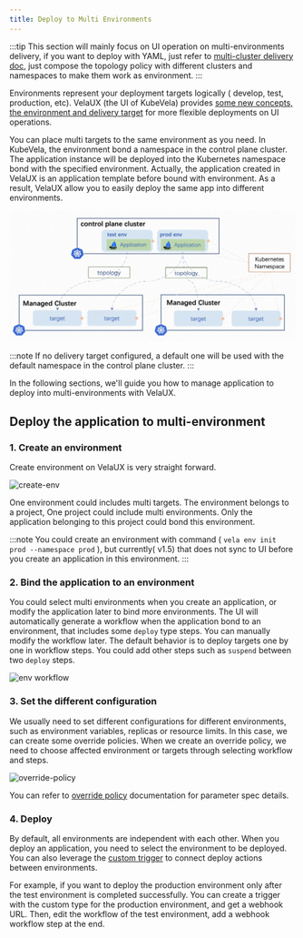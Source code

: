 ```yaml
---
title: Deploy to Multi Environments
---
```


:::tip
This section will mainly focus on UI operation on multi-environments delivery, if you want to deploy with YAML, just refer to [multi-cluster delivery doc](../case-studies/multi-cluster.md), just compose the topology policy with different clusters and namespaces to make them work as environment. 
:::

Environments represent your deployment targets logically ( develop, test, production, etc). VelaUX (the UI of KubeVela) provides [some new concepts, the environment and delivery target](../reference/addons/velaux.md#concept-of-velaux) for more flexible deployments on UI operations.

You can place multi targets to the same environment as you need.
In KubeVela, the environment bond a namespace in the control plane cluster. The application instance will be deployed into the Kubernetes namespace bond with the specified environment. Actually, the application created in VelaUX is an application template before bound with environment. As a result, VelaUX allow you to easily deploy the same app into different environments.

![environment](../resources/environment.jpg)

:::note
If no delivery target configured, a default one  will be used with the default namespace in the control plane cluster.
:::

In the following sections, we'll guide you how to manage application to deploy into multi-environments with VelaUX.

## Deploy the application to multi-environment

### 1. Create an environment

Create environment on VelaUX is very straight forward.

![create-env](https://static.kubevela.net/images/1.5/create-env.jpg)

One environment could includes multi targets. The environment belongs to a project, One project could include multi environments. Only the application belonging to this project could bond this environment.

:::note
You could create an environment with command ( `vela env init prod --namespace prod` ), but currently( v1.5) that does not sync to UI before you create an application in this environment.
:::


### 2. Bind the application to an environment

You could select multi environments when you create an application, or modify the application later to bind more environments. The UI will automatically generate a workflow when the application bond to an environment, that includes some `deploy` type steps. You can manually modify the workflow later. The default behavior is to deploy targets one by one in workflow steps. You could add other steps such as `suspend` between two `deploy` steps.

![env workflow](https://static.kubevela.net/images/1.5/env-workflow.jpg)

### 3. Set the different configuration

We usually need to set different configurations for different environments, such as environment variables, replicas or resource limits. In this case, we can create some override policies. When we create an override policy, we need to choose affected environment or targets through selecting workflow and steps.

![override-policy](https://static.kubevela.net/images/1.5/override-policy.jpg)

You can refer to [override policy](../end-user/policies/references.md#override) documentation for parameter spec details.

### 4. Deploy

By default, all environments are independent with each other. When you deploy an application, you need to select the environment to be deployed. You can also leverage the [custom trigger](../how-to/dashboard/trigger/overview.md) to connect deploy actions between environments.

For example, if you want to deploy the production environment  only after the test environment is completed successfully. You can create a trigger with the custom type for the production environment, and get a webhook URL. Then, edit the workflow of the test environment, add a webhook workflow step at the end. 
